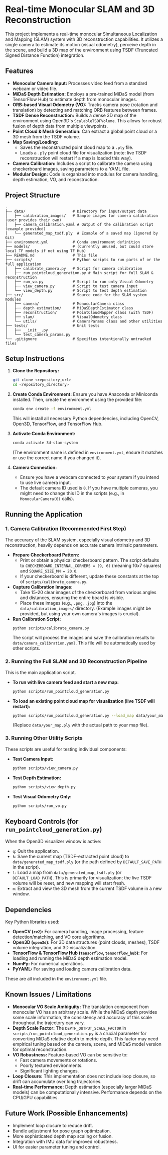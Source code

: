 # Real-time Monocular SLAM and 3D Reconstruction

This project implements a real-time monocular Simultaneous Localization and Mapping (SLAM) system with 3D reconstruction capabilities. It utilizes a single camera to estimate its motion (visual odometry), perceive depth in the scene, and build a 3D map of the environment using TSDF (Truncated Signed Distance Function) integration.

## Features

*   **Monocular Camera Input:** Processes video feed from a standard webcam or video file.
*   **MiDaS Depth Estimation:** Employs a pre-trained MiDaS model (from TensorFlow Hub) to estimate depth from monocular images.
*   **ORB-based Visual Odometry (VO):** Tracks camera pose (rotation and translation) by detecting and matching ORB features between frames.
*   **TSDF Dense Reconstruction:** Builds a dense 3D map of the environment using Open3D's `ScalableTSDFVolume`. This allows for robust fusion of depth data from multiple viewpoints.
*   **Point Cloud & Mesh Generation:** Can extract a global point cloud or a 3D mesh from the TSDF volume.
*   **Map Saving/Loading:**
    *   Saves the reconstructed point cloud map to a `.ply` file.
    *   Loads a `.ply` point cloud file for visualization (note: live TSDF reconstruction will restart if a map is loaded this way).
*   **Camera Calibration:** Includes a script to calibrate the camera using checkerboard images, saving parameters to a YAML file.
*   **Modular Design:** Code is organized into modules for camera handling, depth estimation, VO, and reconstruction.

## Project Structure

```
.
├── data/                     # Directory for input/output data
│   ├── calibration_images/   # Sample images for camera calibration (user provides their own)
│   ├── camera_calibration.yaml # Output of the calibration script (example provided)
│   └── generated_map_tsdf.ply  # Example of a saved map (ignored by Git)
├── environment.yml           # Conda environment definition
├── models/                   # (Currently unused, but could store local TF models if not using TF Hub)
├── README.md                 # This file
├── scripts/                  # Python scripts to run parts of or the full application
│   ├── calibrate_camera.py   # Script for camera calibration
│   ├── run_pointcloud_generation.py # Main script for full SLAM & reconstruction
│   ├── run_vo.py             # Script to run only Visual Odometry
│   ├── view_camera.py        # Script to test camera input
│   └── view_depth.py         # Script to test depth estimation
├── src/                      # Source code for the SLAM system modules
│   ├── camera/               # MonocularCamera class
│   ├── depth_estimation/     # MiDaSDepthEstimator class
│   ├── reconstruction/       # PointCloudMapper class (with TSDF)
│   ├── slam/                 # VisualOdometry class
│   └── utils/                # CameraParams class and other utilities
├── tests/                    # Unit tests
│   ├── __init__.py
│   └── test_camera_params.py
└── .gitignore                # Specifies intentionally untracked files
```

## Setup Instructions

1.  **Clone the Repository:**
    ```bash
    git clone <repository_url>
    cd <repository_directory>
    ```

2.  **Create Conda Environment:**
    Ensure you have Anaconda or Miniconda installed. Then, create the environment using the provided file:
    ```bash
    conda env create -f environment.yml
    ```
    This will install all necessary Python dependencies, including OpenCV, Open3D, TensorFlow, and TensorFlow Hub.

3.  **Activate Conda Environment:**
    ```bash
    conda activate 3d-slam-system
    ```
    (The environment name is defined in `environment.yml`, ensure it matches or use the correct name if you changed it).

4.  **Camera Connection:**
    *   Ensure you have a webcam connected to your system if you intend to use live camera input.
    *   The default camera ID used is `0`. If you have multiple cameras, you might need to change this ID in the scripts (e.g., in `MonocularCamera(0)` calls).

## Running the Application

### 1. Camera Calibration (Recommended First Step)

The accuracy of the SLAM system, especially visual odometry and 3D reconstruction, heavily depends on accurate camera intrinsic parameters.

*   **Prepare Checkerboard Pattern:**
    *   Print or obtain a physical checkerboard pattern. The script defaults to `CHECKERBOARD_INTERNAL_CORNERS = (9, 6)` (meaning 10x7 squares) and `SQUARE_SIZE_MM = 20.0`.
    *   If your checkerboard is different, update these constants at the top of `scripts/calibrate_camera.py`.
*   **Capture Calibration Images:**
    *   Take 15-20 clear images of the checkerboard from various angles and distances, ensuring the entire board is visible.
    *   Place these images (e.g., `.png`, `.jpg`) into the `data/calibration_images/` directory. (Example images might be provided, but using your own camera's images is crucial).
*   **Run Calibration Script:**
    ```bash
    python scripts/calibrate_camera.py
    ```
    The script will process the images and save the calibration results to `data/camera_calibration.yaml`. This file will be automatically used by other scripts.

### 2. Running the Full SLAM and 3D Reconstruction Pipeline

This is the main application script.

*   **To run with live camera feed and start a new map:**
    ```bash
    python scripts/run_pointcloud_generation.py
    ```
*   **To load an existing point cloud map for visualization (live TSDF will restart):**
    ```bash
    python scripts/run_pointcloud_generation.py --load_map data/your_map.ply
    ```
    (Replace `data/your_map.ply` with the actual path to your map file).

### 3. Running Other Utility Scripts

These scripts are useful for testing individual components:

*   **Test Camera Input:**
    ```bash
    python scripts/view_camera.py
    ```
*   **Test Depth Estimation:**
    ```bash
    python scripts/view_depth.py
    ```
*   **Test Visual Odometry Only:**
    ```bash
    python scripts/run_vo.py
    ```

## Keyboard Controls (for `run_pointcloud_generation.py`)

When the Open3D visualizer window is active:

*   `q`: Quit the application.
*   `k`: Save the current map (TSDF-extracted point cloud) to `data/generated_map_tsdf.ply` (or the path defined by `DEFAULT_SAVE_PATH` in the script).
*   `l`: Load a map from `data/generated_map_tsdf.ply` (or `DEFAULT_LOAD_PATH`). This is primarily for visualization; the live TSDF volume will be reset, and new mapping will start fresh.
*   `m`: Extract and view the 3D mesh from the current TSDF volume in a new window.

## Dependencies

Key Python libraries used:

*   **OpenCV (`cv2`):** For camera handling, image processing, feature detection/matching, and VO core algorithms.
*   **Open3D (`open3d`):** For 3D data structures (point clouds, meshes), TSDF volume integration, and 3D visualization.
*   **TensorFlow & TensorFlow Hub (`tensorflow`, `tensorflow_hub`):** For loading and running the MiDaS depth estimation model.
*   **NumPy:** For numerical operations.
*   **PyYAML:** For saving and loading camera calibration data.

These are all included in the `environment.yml` file.

## Known Issues / Limitations

*   **Monocular VO Scale Ambiguity:** The translation component from monocular VO has an arbitrary scale. While the MiDaS depth provides some scale information, the consistency and accuracy of this scale throughout the trajectory can vary.
*   **Depth Scale Factor:** The `DEPTH_OUTPUT_SCALE_FACTOR` in `scripts/run_pointcloud_generation.py` is a crucial parameter for converting MiDaS relative depth to metric depth. This factor may need empirical tuning based on the camera, scene, and MiDaS model version for optimal reconstruction.
*   **VO Robustness:** Feature-based VO can be sensitive to:
    *   Fast camera movements or rotations.
    *   Poorly textured environments.
    *   Significant lighting changes.
*   **Loop Closure:** This implementation does not include loop closure, so drift can accumulate over long trajectories.
*   **Real-time Performance:** Depth estimation (especially larger MiDaS models) can be computationally intensive. Performance depends on the CPU/GPU capabilities.

## Future Work (Possible Enhancements)

*   Implement loop closure to reduce drift.
*   Bundle adjustment for pose graph optimization.
*   More sophisticated depth map scaling or fusion.
*   Integration with IMU data for improved robustness.
*   UI for easier parameter tuning and control.

```
